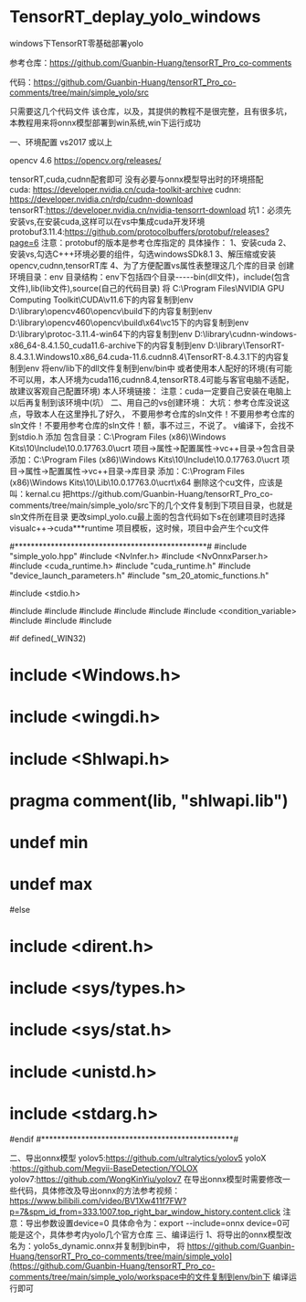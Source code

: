 # TensorRT_deplay_yolo_windows
windows下TensorRT零基础部署yolo  

参考仓库：https://github.com/Guanbin-Huang/tensorRT_Pro_co-comments  

代码：https://github.com/Guanbin-Huang/tensorRT_Pro_co-comments/tree/main/simple_yolo/src  

只需要这几个代码文件
该仓库，以及，其提供的教程不是很完整，且有很多坑，本教程用来将onnx模型部署到win系统,win下运行成功  

一、环境配置
vs2017 或以上  

opencv 4.6 https://opencv.org/releases/  

tensorRT,cuda,cudnn配套即可 没有必要与onnx模型导出时的环境搭配  
cuda: https://developer.nvidia.cn/cuda-toolkit-archive 
cudnn: https://developer.nvidia.cn/rdp/cudnn-download
tensorRT:https://developer.nvidia.cn/nvidia-tensorrt-download
坑1：必须先安装vs,在安装cuda,这样可以在vs中集成cuda开发环境
protobuf3.11.4:https://github.com/protocolbuffers/protobuf/releases?page=6
注意：protobuf的版本是参考仓库指定的
具体操作：
1、安装cuda
2、安装vs,勾选C+++环境必要的组件，勾选windowsSDk8.1
3、解压缩或安装opencv,cudnn,tensorRT库
4、为了方便配置vs属性表整理这几个库的目录
创建环境目录：env
目录结构：env下包括四个目录-----bin(dll文件)，include(包含文件),lib(lib文件),source(自己的代码目录)
将 C:\Program Files\NVIDIA GPU Computing Toolkit\CUDA\v11.6下的内容复制到env
   D:\library\opencv460\opencv\build下的内容复制到env
   D:\library\opencv460\opencv\build\x64\vc15下的内容复制到env
   D:\library\protoc-3.11.4-win64下的内容复制到env
   D:\library\cudnn-windows-x86_64-8.4.1.50_cuda11.6-archive下的内容复制到env
   D:\library\TensorRT-8.4.3.1.Windows10.x86_64.cuda-11.6.cudnn8.4\TensorRT-8.4.3.1下的内容复制到env
   将env/lib下的dll文件复制到env/bin中
   或者使用本人配好的环境(有可能不可以用，本人环境为cuda116,cudnn8.4,tensorRT8.4可能与客官电脑不适配，故建议客观自己配置环境)
   本人环境链接：
   注意：cuda一定要自己安装在电脑上以后再复制到该环境中(坑）
二、用自己的vs创建环境：
大坑：参考仓库没说这点，导致本人在这里挣扎了好久，
不要用参考仓库的sln文件！不要用参考仓库的sln文件！不要用参考仓库的sln文件！额，事不过三，不说了。
v编译下，会找不到stdio.h
添加 包含目录：C:\Program Files (x86)\Windows Kits\10\Include\10.0.17763.0\ucrt
项目->属性->配置属性->vc++目录->包含目录   添加：C:\Program Files (x86)\Windows Kits\10\Include\10.0.17763.0\ucrt
项目->属性->配置属性->vc++目录->库目录   添加：C:\Program Files (x86)\Windows Kits\10\Lib\10.0.17763.0\ucrt\x64
删除这个cu文件，应该是叫：kernal.cu
把https://github.com/Guanbin-Huang/tensorRT_Pro_co-comments/tree/main/simple_yolo/src下的几个文件复制到下项目目录，也就是sln文件所在目录
更改simpl_yolo.cu最上面的包含代码如下s在创建项目时选择visualc++->cuda***runtime 项目模板，这时候，项目中会产生个cu文件


#************************************************#
#include "simple_yolo.hpp"
#include <NvInfer.h>
#include <NvOnnxParser.h>
#include <cuda_runtime.h>
#include "cuda_runtime.h"
#include "device_launch_parameters.h"
#include "sm_20_atomic_functions.h"

#include <stdio.h>

#include <algorithm>
#include <fstream>
#include <memory>
#include <string>
#include <future>
#include <condition_variable>
#include <mutex>
#include <thread>
#include <queue>

#if defined(_WIN32)
#	include <Windows.h>
#   include <wingdi.h>
#	include <Shlwapi.h>
#	pragma comment(lib, "shlwapi.lib")
#	undef min
#	undef max
#else
#	include <dirent.h>
#	include <sys/types.h>
#	include <sys/stat.h>
#	include <unistd.h>
#   include <stdarg.h>
#endif
#************************************************#

二、导出onnx模型
yolov5:https://github.com/ultralytics/yolov5
yoloX :https://github.com/Megvii-BaseDetection/YOLOX
yolov7:https://github.com/WongKinYiu/yolov7
在导出onnx模型时需要修改一些代码，具体修改及导出onnx的方法参考视频：
https://www.bilibili.com/video/BV1Xw411f7FW?p=7&spm_id_from=333.1007.top_right_bar_window_history.content.click
注意：导出参数设置device=0
  具体命令为：export --include=onnx device=0可能是这个，具体参考内yolo几个官方仓库
三、编译运行
  1、将导出的onnx模型改名为：yolo5s_dynamic.onnx并复制到bin中，
  将
  https://github.com/Guanbin-Huang/tensorRT_Pro_co-comments/tree/main/simple_yolo](https://github.com/Guanbin-Huang/tensorRT_Pro_co-comments/tree/main/simple_yolo/workspace中的文件复制到env/bin下
  编译运行即可

